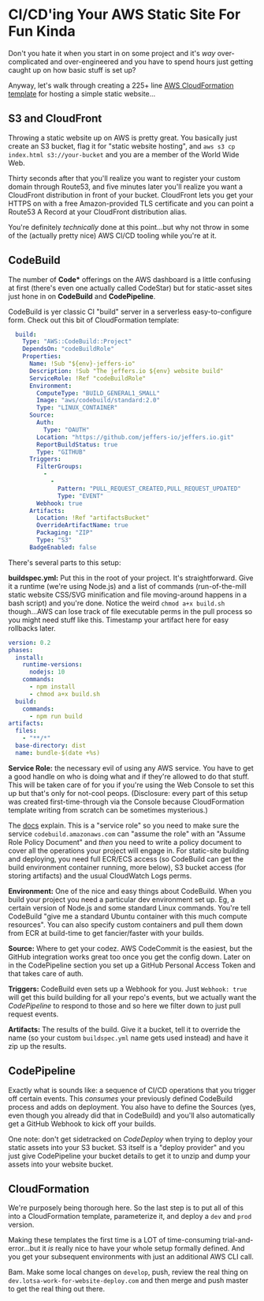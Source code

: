 # CI/CD'ing Your AWS Static Site For Fun Kinda

Don't you hate it when you start in on some project and it's *way*
over-complicated and over-engineered and you have to spend hours just getting
caught up on how basic stuff is set up?

Anyway, let's walk through creating a 225+ line [AWS CloudFormation template](https://github.com/jeffers-io/jeffers.io/blob/master/infrastructure.template) for
hosting a simple static website...

## S3 and CloudFront

Throwing a static website up on AWS is pretty great. You basically just create
an S3 bucket, flag it for "static website hosting", and `aws s3 cp index.html
s3://your-bucket` and you are a member of the World Wide Web.

Thirty seconds after that you'll realize you want to register your custom domain
through Route53, and five minutes later you'll realize you want a CloudFront
distribution in front of your bucket. CloudFront lets you get your HTTPS on with
a free Amazon-provided TLS certificate and you can point a Route53 A Record at
your CloudFront distribution alias.

You're definitely *technically* done at this point...but why not throw in some
of the (actually pretty nice) AWS CI/CD tooling while you're at it.

## CodeBuild

The number of **Code\*** offerings on the AWS dashboard is a little confusing at
first (there's even one actually called CodeStar) but for static-asset sites
just hone in on **CodeBuild** and **CodePipeline**.

CodeBuild is yer classic CI "build" server in a serverless easy-to-configure
form. Check out this bit of CloudFormation template:

```yaml
  build:
    Type: "AWS::CodeBuild::Project"
    DependsOn: "codeBuildRole"
    Properties:
      Name: !Sub "${env}-jeffers-io"
      Description: !Sub "The jeffers.io ${env} website build"
      ServiceRole: !Ref "codeBuildRole"
      Environment:
        ComputeType: "BUILD_GENERAL1_SMALL"
        Image: "aws/codebuild/standard:2.0"
        Type: "LINUX_CONTAINER"
      Source:
        Auth:
          Type: "OAUTH"
        Location: "https://github.com/jeffers-io/jeffers.io.git"
        ReportBuildStatus: true
        Type: "GITHUB"
      Triggers:
        FilterGroups:
          -
            -
              Pattern: "PULL_REQUEST_CREATED,PULL_REQUEST_UPDATED"
              Type: "EVENT"
        Webhook: true
      Artifacts:
        Location: !Ref "artifactsBucket"
        OverrideArtifactName: true
        Packaging: "ZIP"
        Type: "S3"
      BadgeEnabled: false
```

There's several parts to this setup:

**buildspec.yml:** Put this in the root of your project. It's straightforward.
Give it a runtime (we're using Node.js) and a list of commands (run-of-the-mill
static website CSS/SVG minification and file moving-around happens in a bash
script) and you're done. Notice the weird `chmod a+x build.sh` though...AWS can
lose track of file executable perms in the pull process so you might need stuff
like this. Timestamp your artifact here for easy rollbacks later.

```yaml
version: 0.2
phases:
  install:
    runtime-versions:
      nodejs: 10
    commands:
      - npm install
      - chmod a+x build.sh
  build:
    commands:
      - npm run build
artifacts:
  files:
    - "**/*"
  base-directory: dist
  name: bundle-$(date +%s)
```

**Service Role:** the necessary evil of using any AWS service. You have to get a
good handle on who is doing what and if they're allowed to do that stuff. This
will be taken care of for you if you're using the Web Console to set this up but
that's only for not-cool peops. (Disclosure: every part of this setup was
created first-time-through via the Console because CloudFormation template
writing from scratch can be sometimes mysterious.)

The
[docs](https://docs.aws.amazon.com/codebuild/latest/userguide/setting-up.html#setting-up-service-role)
explain. This is a "service role" so you need to make sure the
service `codebuild.amazonaws.com` can "assume the role" with an "Assume Role
Policy Document" and *then* you need to write a policy document to cover all the
operations your project will engage in. For static-site building and deploying,
you need full ECR/ECS access (so CodeBuild can get the build environment
container running, more below), S3 bucket access (for storing artifacts) and the
usual CloudWatch Logs perms.

**Environment:** One of the nice and easy things about CodeBuild. When you build
your project you need a particular dev environment set up. Eg, a certain version
of Node.js and some standard Linux commands. You're tell CodeBuild "give me a
standard Ubuntu container with this much compute resources". You can also
specify custom containers and pull them down from ECR at build-time to get
fancier/faster with your builds.

**Source:** Where to get your codez. AWS CodeCommit is the easiest, but the
GitHub integration works great too once you get the config down. Later on in the
CodePipeline section you set up a GitHub Personal Access Token and that takes
care of auth.

**Triggers:** CodeBuild even sets up a Webhook for you. Just `Webhook: true`
will get this build building for all your repo's events, but we actually want
the *CodePipeline* to respond to those and so here we filter down to just pull
request events.

**Artifacts:** The results of the build. Give it a bucket, tell it to override
the name (so your custom `buildspec.yml` name gets used instead) and have it zip
up the results.

## CodePipeline

Exactly what is sounds like: a sequence of CI/CD operations that you trigger off
certain events. This *consumes* your previously defined CodeBuild process and
adds on deployment. You also have to define the Sources (yes, even though you
already did that in CodeBuild) and you'll also automatically get a GitHub Webhook
to kick off your builds.

One note: don't get sidetracked on *CodeDeploy* when trying to deploy your
static assets into your S3 bucket. S3 itself is a "deploy provider" and you just
give CodePipeline your bucket details to get it to unzip and dump your assets
into your website bucket.

## CloudFormation

We're purposely being thorough here. So the last step is to put all of this
into a CloudFormation template, parameterize it, and deploy a `dev` and `prod`
version.

Making these templates the first time is a LOT of time-consuming
trial-and-error...but it *is* really nice to have your whole setup formally
defined. And you get your subsequent environments with just an additional AWS
CLI call.

Bam. Make some local changes on `develop`, push, review the real thing on
`dev.lotsa-work-for-website-deploy.com` and then merge and push master to get
the real thing out there.
